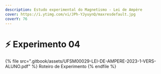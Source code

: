 ```yaml
---
description: Estudo experimental do Magnetismo - Lei de Ampère
cover: https://i.ytimg.com/vi/JPh-YJyuynQ/maxresdefault.jpg
coverY: 76
---
```


# ⚡ Experimento 04

{% file src=".gitbook/assets/UFSM00029-LEI-DE-AMPERE-2023-1-VERS-ALUNO.pdf" %}
Roteiro de Experimento
{% endfile %}
